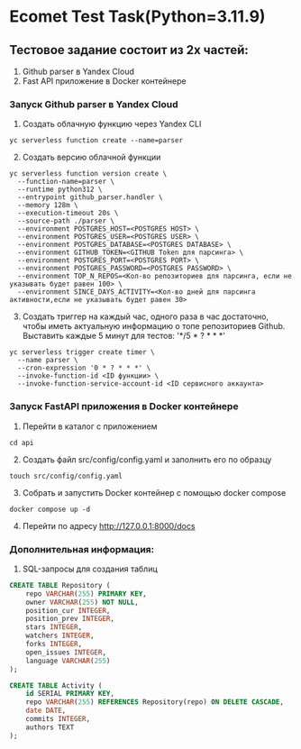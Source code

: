 # Ecomet Test Task(Python=3.11.9)
## Тестовое задание состоит из 2х частей:
  1. Github parser в Yandex Cloud
  2. Fast API приложение в Docker контейнере

### Запуск Github parser в Yandex Cloud

1. Создать облачную функцию через Yandex CLI
```console
yc serverless function create --name=parser
```

2. Создать версию облачной функции
```console
yc serverless function version create \
  --function-name=parser \
  --runtime python312 \
  --entrypoint github_parser.handler \
  --memory 128m \
  --execution-timeout 20s \
  --source-path ./parser \
  --environment POSTGRES_HOST=<POSTGRES HOST> \
  --environment POSTGRES_USER=<POSTGRES USER> \
  --environment POSTGRES_DATABASE=<POSTGRES DATABASE> \
  --environment GITHUB_TOKEN=<GITHUB Token для парсинга> \
  --environment POSTGRES_PORT=<POSTGRES PORT> \
  --environment POSTGRES_PASSWORD=<POSTGRES PASSWORD> \
  --environment TOP_N_REPOS=<Кол-во репозиториев для парсинга, если не указывать будет равен 100> \
  --environment SINCE_DAYS_ACTIVITY=<Кол-во дней для парсинга активности,если не указывать будет равен 30>
```

3. Создать триггер на каждый час, одного раза в час достаточно, чтобы иметь актуальную информацию о топе репозиториев Github. Выставить каждые 5 минут для тестов: '*/5 * ? * * *'
```console
yc serverless trigger create timer \
  --name parser \
  --cron-expression '0 * ? * * *' \
  --invoke-function-id <ID функции> \
  --invoke-function-service-account-id <ID сервисного аккаунта>
```

### Запуск FastAPI  приложения в Docker контейнере

1. Перейти в каталог с приложением
```console
cd api
```
2. Создать файл src/config/config.yaml и заполнить его по образцу
```console
touch src/config/config.yaml
```
3. Собрать и запустить Docker контейнер с помощью docker compose
```console
docker compose up -d
```
4. Перейти по адресу http://127.0.0.1:8000/docs


### Дополнительная информация:
1. SQL-запросы для создания таблиц
```sql
CREATE TABLE Repository (
    repo VARCHAR(255) PRIMARY KEY,
    owner VARCHAR(255) NOT NULL,
    position_cur INTEGER,
    position_prev INTEGER,
    stars INTEGER,
    watchers INTEGER,
    forks INTEGER,
    open_issues INTEGER,
    language VARCHAR(255)
);
```
```sql
CREATE TABLE Activity (
    id SERIAL PRIMARY KEY,
    repo VARCHAR(255) REFERENCES Repository(repo) ON DELETE CASCADE,
    date DATE,
    commits INTEGER,
    authors TEXT
);
```

   